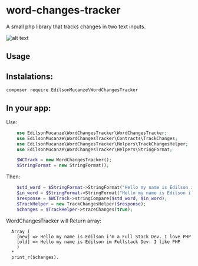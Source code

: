 # word-changes-tracker
A small php library that tracks changes in two text inputs.

![alt text](https://github.com/ScripTech/PHP-Libs/blob/master/word-changes-tracker_.PNG "Example")

## Usage

## Instalations:
```
composer require EdilsonMucanze\WordChangesTracker
```

## In your app:
Use:
```php
    use EdilsonMucanze\WordChangesTracker\WordChangesTracker;
    use EdilsonMucanze\WordChangesTracker\Contracts\TrackChanges;
    use EdilsonMucanze\WordChangesTracker\Helpers\TrackChangesHelper;
    use EdilsonMucanze\WordChangesTracker\Helpers\StringFormat;

    $WCTrack = new WordChangesTracker();
    $StringFormat = new StringFormat();

```

Then:

```php
    $std_word = $StringFormat->StringFormat("Hello my name is Edilson im Fullstack Dev. I like PHP");
    $in_word = $StringFormat->StringFormat("Hello my name is Edilson i'm a Full Stack Dev. I love PHP");
    $response = $WCTrack->stringCompare($std_word, $in_word);
    $TrackHelper = new TrackChangesHelper($response);
    $changes = $TrackHelper->traceChanges(true);
```

WordChangesTracker will Return array:
```
  Array (
    [new] => Hello my name is Edilson i'm a Full Stack Dev. I love PHP
    [old] => Hello my name is Edilson im Fullstack Dev. I like PHP
    )
  *
  print_r($changes).
```
